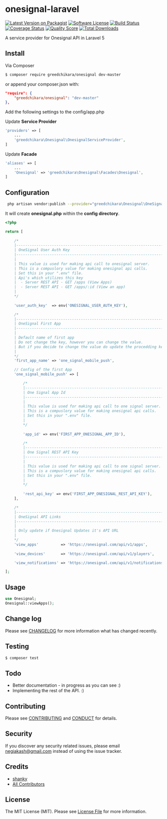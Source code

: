 # onesignal-laravel

[![Latest Version on Packagist][ico-version]][link-packagist]
[![Software License][ico-license]](LICENSE.md)
[![Build Status][ico-travis]][link-travis]
[![Coverage Status][ico-scrutinizer]][link-scrutinizer]
[![Quality Score][ico-code-quality]][link-code-quality]
[![Total Downloads][ico-downloads]][link-downloads]

A service provider for Onesignal API in Laravel 5 

## Install

Via Composer

``` bash
$ composer require greedchikara/onesignal dev-master
```
or append your composer.json with:

``` json
"require": {
    "greedchikara/onesignal": "dev-master"
},
```

Add the following settings to the config/app.php

Update **Service Provider**

``` php
'providers' => [
    ...
    'greedchikara\Onesignal\OnesignalServiceProvider',
]
```

Update **Facade**

``` php
'aliases' => [
    ...
    'Onesignal' => 'greedchikara\Onesignal\Facades\Onesignal',
]
```

## Configuration

``` bash
 php artisan vendor:publish --provider="greedchikara\Onesignal\OneSignalServiceProvider"
```
It will create **onesignal.php** within the **config directory**.

``` php
<?php

return [
    
    /*
    |--------------------------------------------------------------------------
    | OneSignal User Auth Key
    |--------------------------------------------------------------------------
    |
    | This value is used for making api call to onesignal server.
    | This is a compuslory value for making onesignal api calls.
    | Set this in your ".env" file.
    | Api's which utilizes this key
    |  - Server REST API - GET /apps (View Apps)
    |  - Server REST API - GET /apps/:id (View an app)
    |
    */
   
    'user_auth_key'  => env('ONESIGNAL_USER_AUTH_KEY'),

    /*
    |--------------------------------------------------------------------------
    | OneSignal First App
    |--------------------------------------------------------------------------
    |
    | Default name of first app
    | Do not change the key, however you can change the value.
    | But if you decide to change the value do update the procedding key.
    |
    */
    'first_app_name' => 'one_signal_mobile_push',

    // Config of the first App
    'one_signal_mobile_push' => [

        /*
        |--------------------------------------------------------------------------
        | One Signal App Id
        |--------------------------------------------------------------------------
        |
        | This value is used for making api call to one signal server.
        | This is a compuslory value for making onesignal api calls.
        | Set this in your ".env" file.
        |
        */
       
        'app_id' => env('FIRST_APP_ONESIGNAL_APP_ID'),

        /*
        |--------------------------------------------------------------------------
        | One Signal REST API Key
        |--------------------------------------------------------------------------
        |
        | This value is used for making api call to one signal server.
        | This is a compuslory value for making onesignal api calls.
        | Set this in your ".env" file.
        |
        */
        
        'rest_api_key' => env('FIRST_APP_ONESIGNAL_REST_API_KEY'),
    ],

    /*
    |--------------------------------------------------------------------------
    | OneSignal API Links
    |--------------------------------------------------------------------------
    |
    | Only update if Onesignal Updates it's API URL
    |
    */
    'view_apps'          => 'https://onesignal.com/api/v1/apps',
 
    'view_devices'       => 'https://onesignal.com/api/v1/players',

    'view_notifications' => 'https://onesignal.com/api/v1/notifications',

];
```
## Usage

``` php
use Onesignal;
Onesignal::viewApps();
```

## Change log

Please see [CHANGELOG](CHANGELOG.md) for more information what has changed recently.

## Testing

``` bash
$ composer test
```

## Todo

* Better documentation - in progress as you can see :)
* Implementing the rest of the API. :)


## Contributing

Please see [CONTRIBUTING](CONTRIBUTING.md) and [CONDUCT](CONDUCT.md) for details.

## Security

If you discover any security related issues, please email negiakash@gmail.com instead of using the issue tracker.

## Credits

- [shanky][greedchikara]
- [All Contributors][link-contributors]

## License

The MIT License (MIT). Please see [License File](LICENSE.md) for more information.

[ico-version]: https://img.shields.io/packagist/v/greedchikara/onesignal-laravel.svg?style=flat-square
[ico-license]: https://img.shields.io/badge/license-MIT-brightgreen.svg?style=flat-square
[ico-travis]: https://img.shields.io/travis/greedchikara/onesignal-laravel/master.svg?style=flat-square
[ico-scrutinizer]: https://img.shields.io/scrutinizer/coverage/g/greedchikara/onesignal-laravel.svg?style=flat-square
[ico-code-quality]: https://img.shields.io/scrutinizer/g/greedchikara/onesignal-laravel.svg?style=flat-square
[ico-downloads]: https://img.shields.io/packagist/dt/greedchikara/onesignal-laravel.svg?style=flat-square

[link-packagist]: https://packagist.org/packages/greedchikara/onesignal-laravel
[link-travis]: https://travis-ci.org/greedchikara/onesignal-laravel
[link-scrutinizer]: https://scrutinizer-ci.com/g/greedchikara/onesignal-laravel/code-structure
[link-code-quality]: https://scrutinizer-ci.com/g/greedchikara/onesignal-laravel
[link-downloads]: https://packagist.org/packages/greedchikara/onesignal-laravel
[greedchikara]: https://github.com/greedchikara
[link-contributors]: ../../contributors
